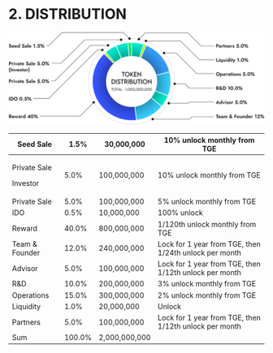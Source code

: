 # 2. DISTRIBUTION

![](../../.gitbook/assets/image32.png)

| Seed Sale                           | 1.5%   | 30,000,000     | 10% unlock monthly from TGE                            |
| ----------------------------------- | ------ | -------------- | ------------------------------------------------------ |
| <p> Private Sale</p><p>Investor</p> | 5.0%   | 100,000,000    | 10% unlock monthly from TGE                            |
| Private Sale                        | 5.0%   | 100,000,000    | 5% unlock monthly from TGE                             |
| IDO                                 | 0.5%   | 10,000,000     | 100% unlock                                            |
| Reward                              | 40.0%  | 800,000,000    | 1/120th unlock monthly from TGE                        |
| Team & Founder                      | 12.0%  | 240,000,000    | Lock for 1 year from TGE, then 1/24th unlock per month |
| Advisor                             | 5.0%   | 100,000,000    | Lock for 1 year from TGE, then 1/12th unlock per month |
| R\&D                                | 10.0%  | 200,000,000    | 3% unlock monthly from TGE                             |
| Operations                          | 15.0%  | 300,000,000    | 2% unlock monthly from TGE                             |
| Liquidity                           | 1.0%   | 20,000,000     | Unlock                                                 |
| Partners                            | 5.0%   | 100,000,000    | Lock for 1 year from TGE, then 1/12th unlock per month |
|  Sum                                | 100.0% |  2,000,000,000 | 　                                                      |
